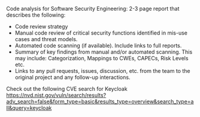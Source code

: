 Code analysis for Software Security Engineering: 2-3 page report that describes the following:

* Code review strategy
* Manual code review of critical security functions identified in mis-use cases and threat models.
* Automated code scanning (if available). Include links to full reports.
* Summary of key findings from manual and/or automated scanning. This may include: Categorization, Mappings to CWEs, CAPECs, Risk Levels etc.
* Links to any pull requests, issues, discussion, etc. from the team to the original project and any follow-up interactions.

Check out the following CVE search for Keycloak
https://nvd.nist.gov/vuln/search/results?adv_search=false&form_type=basic&results_type=overview&search_type=all&query=keycloak 
